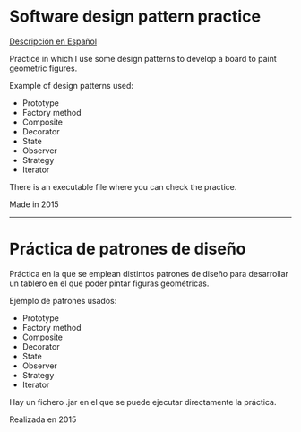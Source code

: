 # Software design pattern practice

[Descripción en Español](#espanol)

Practice in which I use some design patterns to develop a board to paint geometric figures.

Example of design patterns used:

- Prototype
- Factory method
- Composite
- Decorator
- State
- Observer
- Strategy
- Iterator

There is an executable file where you can check the practice.

Made in 2015

----

<a name="espanol"></a>

# Práctica de patrones de diseño

Práctica en la que se emplean distintos patrones de diseño para desarrollar un tablero en el que poder pintar figuras geométricas.

Ejemplo de patrones usados:

- Prototype
- Factory method
- Composite
- Decorator
- State
- Observer
- Strategy
- Iterator

Hay un fichero .jar en el que se puede ejecutar directamente la práctica.

Realizada en 2015
